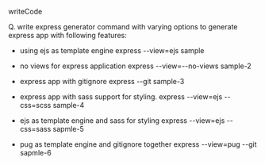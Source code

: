 writeCode

Q. write express generator command with varying options to generate express app with following features:

- using ejs as template engine
express --view=ejs sample

- no views for express application
express --view=--no-views sample-2

- express app with gitignore
express --git sample-3

- express app with sass support for styling.
express --view=ejs --css=scss sample-4

- ejs as template engine and sass for styling
express --view=ejs --css=sass sapmle-5



- pug as template engine and gitignore together
express --view=pug --git sapmle-6
